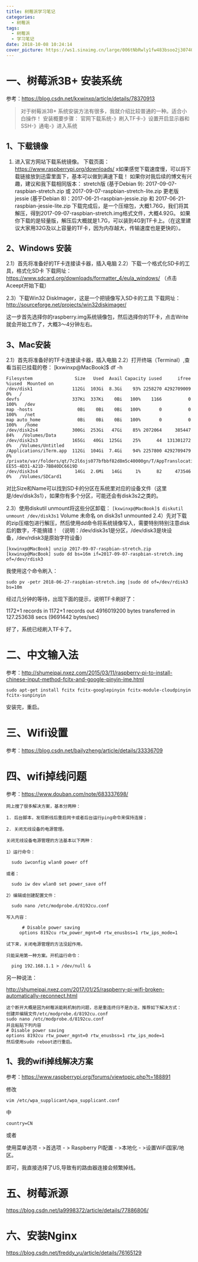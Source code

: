 ```yaml
---
title: 树莓派学习笔记
categories:
  - 树莓派
tags:
  - 树莓派
  - 学习笔记
date: 2018-10-08 10:24:14
cover_picture: https://ws1.sinaimg.cn/large/006tNbRwly1fw483bsoo2j307408x0sv.jpg
---
```


# 一、树莓派3B+ 安装系统

参考：https://blog.csdn.net/kxwinxp/article/details/78370913

> 对于树莓派3B+ 系统安装方法有很多，我就介绍比较普通的一种。适合小白操作！
> 安装概要步骤： 官网下载系统-》刷入TF卡-》设置开启显示器和SSH-》通电-》进入系统

## 1、下载镜像

1. 进入官方网站下载系统镜像。
   下载页面：https://www.raspberrypi.org/downloads/
   x如果感觉下载速度慢，可以将下载链接放到迅雷里面下，基本可以做到满速下载！
   如果你对我后续的博文有兴趣，建议和我下载相同版本： 
   stretch版 (基于Debian 9): 2017-09-07-raspbian-stretch.zip 或 2017-09-07-raspbian-stretch-lite.zip 
   更老版 jessie (基于Debian 8)：2017-06-21-raspbian-jessie.zip 和 2017-06-21-raspbian-jessie-lite.zip
   下载完成后，是一个压缩包，大概1.76G，我们将其解压，得到2017-09-07-raspbian-stretch.img格式文件，大概4.92G。 
   如果你下载的是轻量版，解压后大概就是1.7G，可以装到4G到TF卡上。（在这里建议大家用32G及以上容量的TF卡，因为内存越大，传输速度也是更快的）。

## 2、Windows 安装

2.1）首先将准备好的TF卡连接读卡器，插入电脑
2.2）下载一个格式化SD卡的工具，格式化SD卡
下载网址：https://www.sdcard.org/downloads/formatter_4/eula_windows/ （点击Aceept开始下载）

2.3）下载Win32 DiskImager，这是一个把镜像写入SD卡的工具
下载网址：http://sourceforge.net/projects/win32diskimager/

这一步首先选择你的raspberry.img系统镜像包，然后选择你的TF卡，点击Write就会开始工作了，大概3～4分钟左右。

## 3、Mac安装

2.1）首先将准备好的TF卡连接读卡器，插入电脑
2.2）打开终端（Terminal）,查看当前已挂载的卷：
[kxwinxp@MacBook]$ df -h

```
Filesystem                Size   Used  Avail Capacity iused      ifree %iused  Mounted on
/dev/disk1               112Gi  103Gi  8.3Gi    93% 2258270 4292709009    0%   /
devfs                    337Ki  337Ki    0Bi   100%    1166          0  100%   /dev
map -hosts                 0Bi    0Bi    0Bi   100%       0          0  100%   /net
map auto_home              0Bi    0Bi    0Bi   100%       0          0  100%   /home
/dev/disk2s4             300Gi  253Gi   47Gi    85% 2072064     385447   84%   /Volumes/Data
/dev/disk2s3             165Gi   40Gi  125Gi    25%      44  131301272    0%   /Volumes/Untitled
/Applications/iTerm.app  112Gi  104Gi  7.4Gi    94% 2257800 4292709479    0%   /private/var/folders/qt/7c2l6sjs077bfbbf82d8m5c40000gn/T/AppTranslocation/BDB3F792-EE55-4D31-A21D-7BB40DC6619D
/dev/disk3s4              14Gi  2.6Mi   14Gi     1%      82     473546    0%   /Volumes/SDCard1
```

对比Size和Name可以找到SD卡的分区在系统里对应的设备文件（这里是/dev/disk3s1），如果你有多个分区，可能还会有disk3s2之类的。

2.3）使用diskutil unmount将这些分区卸载：
`[kxwinxp@MacBook]$ diskutil unmount /dev/disk3s1`
Volume 未命名 on disk3s1 unmounted
2.4）先对下载的zip压缩包进行解压，然后使用dd命令将系统镜像写入，需要特别特别注意disk后的数字，不能搞错！
（说明：/dev/disk3s1是分区，/dev/disk3是块设备，/dev/rdisk3是原始字符设备）

```shell
[kxwinxp@MacBook] unzip 2017-09-07-raspbian-stretch.zip
[kxwinxp@MacBook] sudo dd bs=16m if=2017-09-07-raspbian-stretch.img of=/dev/rdisk3
```

我使用这个命令刷入：

```shell
sudo pv -petr 2018-06-27-raspbian-stretch.img |sudo dd of=/dev/rdisk3 bs=10m
```

经过几分钟的等待，出现下面的提示，说明TF卡刷好了：

1172+1 records in
1172+1 records out
4916019200 bytes transferred in 127.253638 secs (9691442 bytes/sec)

好了，系统已经刷入TF卡了。

# 二、中文输入法

参考：http://shumeipai.nxez.com/2015/03/11/raspberry-pi-to-install-chinese-input-method-fcitx-and-google-pinyin-ime.html

```shell
sudo apt-get install fcitx fcitx-googlepinyin fcitx-module-cloudpinyin fcitx-sunpinyin
```

安装完，重启。

# 三、Wifi设置

参考：https://blog.csdn.net/bailyzheng/article/details/33336709



# 四、wifi掉线问题

参考：https://www.douban.com/note/683337698/

```shell
网上搜了很多解决方案，基本分两种：

1. 后台脚本，发现断线后重启网卡或者后台运行ping命令来保持连接；

2. 关闭无线设备的电源管理。

关闭无线设备电源管理的方法基本以下两种：

1）运行命令：

  sudo iwconfig wlan0 power off 

或者：

  sudo iw dev wlan0 set power_save off 

2）编辑或创建配置文件：

  sudo nano /etc/modprobe.d/8192cu.conf 

写入内容：

      # Disable power saving
     options 8192cu rtw_power_mgnt=0 rtw_enusbss=1 rtw_ips_mode=1 

试下来，关闭电源管理的方法没起作用。

只能采用第一种方案。开机运行命令：

  ping 192.168.1.1 > /dev/null & 
```

另一种说法：

http://shumeipai.nxez.com/2017/01/25/raspberry-pi-wifi-broken-automatically-reconnect.html

```
这个断开大概是因为树莓派能耗机制的问题，总是重连终归不是办法，推荐如下解决方式：
创建并编辑文件/etc/modprobe.d/8192cu.conf
sudo nano /etc/modprobe.d/8192cu.conf
并且粘贴下列内容
# Disable power saving
options 8192cu rtw_power_mgnt=0 rtw_enusbss=1 rtw_ips_mode=1
然后使用sudo reboot进行重启。
```

## 1、我的wifi掉线解决方案

参考：https://www.raspberrypi.org/forums/viewtopic.php?t=188891

修改

```shell
vim /etc/wpa_supplicant/wpa_supplicant.conf
```

中

```SHELL
country=CN
```

或者

使用菜单选项 - >首选项 - > Raspberry PI配置 - >本地化 - >设置WiFi国家/地区。

即可，我直接选择了US,导致有的路由器连接会频繁掉线。



# 五、树莓派源

https://blog.csdn.net/la9998372/article/details/77886806/



# 六、安装Nginx

https://blog.csdn.net/freddy_yu/article/details/76165129



